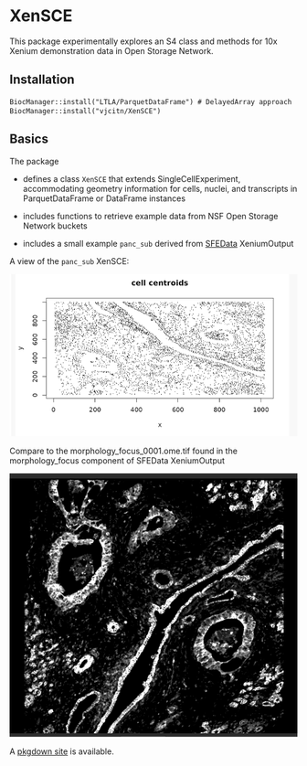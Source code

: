# XenSCE

This package experimentally explores an
S4 class and methods for 10x Xenium demonstration data in Open Storage Network.

## Installation
```
BiocManager::install("LTLA/ParquetDataFrame") # DelayedArray approach
BiocManager::install("vjcitn/XenSCE")
```

## Basics

The package

- defines a class `XenSCE` that extends SingleCellExperiment, accommodating
geometry information for cells, nuclei, and transcripts in ParquetDataFrame or DataFrame instances

- includes functions to retrieve example data from NSF Open Storage Network buckets

- includes a small example `panc_sub` derived from [SFEData](https://bioconductor.org/packages/SFEData/) XeniumOutput

A view of the `panc_sub` XenSCE:

![](man/figures/pancsub.png)

Compare to the morphology_focus_0001.ome.tif found in the morphology_focus component of SFEData XeniumOutput

![](man/figures/img0001.png)


A [pkgdown site](https://vjcitn.github.io/XenSCE) is available.
